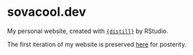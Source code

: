 sovacool.dev
================

<!-- README.md is generated from README.Rmd. Please edit that file -->

<!-- badges: start -->

<!-- badges: end -->

My personal website, created with
[`{distill}`](https://rstudio.github.io/distill/) by RStudio.

The first iteration of my website is preserved
[here](https://github.com/kelly-sovacool/DEPRECATED_kelly-sovacool.github.io)
for posterity.
